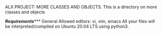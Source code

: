 ALX PROJECT: MORE CLASSES AND OBJECTS.
This is a directory on more classes and objects

*******Requirements**********
General
Allowed editors: vi, vim, emacs
All your files will be interpreted/compiled on Ubuntu 20.04 LTS using python3.

